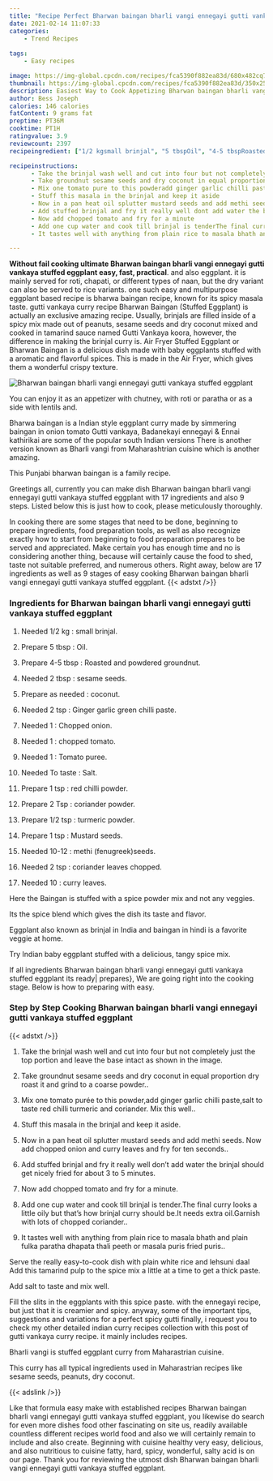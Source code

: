 ```yaml
---
title: "Recipe Perfect Bharwan baingan bharli vangi ennegayi gutti vankaya stuffed eggplant"
date: 2021-02-14 11:07:33
categories:
    - Trend Recipes
    
tags:
    - Easy recipes

image: https://img-global.cpcdn.com/recipes/fca5390f882ea83d/680x482cq70/bharwan-baingan-bharli-vangi-ennegayi-gutti-vankaya-stuffed-eggplant-recipe-main-photo.jpg
thumbnail: https://img-global.cpcdn.com/recipes/fca5390f882ea83d/350x250cq70/bharwan-baingan-bharli-vangi-ennegayi-gutti-vankaya-stuffed-eggplant-recipe-main-photo.jpg
description: Easiest Way to Cook Appetizing Bharwan baingan bharli vangi ennegayi gutti vankaya stuffed eggplant with 17 ingredients and 9 stages of easy cooking.
author: Bess Joseph
calories: 146 calories
fatContent: 9 grams fat
preptime: PT36M
cooktime: PT1H
ratingvalue: 3.9
reviewcount: 2397
recipeingredient: ["1/2 kgsmall brinjal", "5 tbspOil", "4-5 tbspRoasted and powdered groundnut", "2 tbspsesame seeds", "as neededcoconut", "2 tspGinger garlic green chilli paste", "1Chopped onion", "1chopped tomato", "1Tomato puree", "To tasteSalt", "1 tspred chilli powder", "2 Tspcoriander powder", "1/2 tspturmeric powder", "1 tspMustard seeds", "10-12methi fenugreekseeds", "2 tspcoriander leaves chopped", "10curry leaves"]

recipeinstructions: 
      - Take the brinjal wash well and cut into four but not completely just the top portion and leave the base intact as shown in the image 
      - Take groundnut sesame seeds and dry coconut in equal proportion dry roast it and grind to a coarse powder 
      - Mix one tomato pure to this powderadd ginger garlic chilli pastesalt to taste red chilli turmeric and coriander Mix this well 
      - Stuff this masala in the brinjal and keep it aside 
      - Now in a pan heat oil splutter mustard seeds and add methi seeds Now add chopped onion and curry leaves and fry for ten seconds 
      - Add stuffed brinjal and fry it really well dont add water the brinjal should get nicely fried for about 3 to 5 minutes 
      - Now add chopped tomato and fry for a minute 
      - Add one cup water and cook till brinjal is tenderThe final curry looks a little oily but thats how brinjal curry should beIt needs extra oilGarnish with lots of chopped coriander 
      - It tastes well with anything from plain rice to masala bhath and plain fulka paratha dhapata thali peeth or masala puris fried puris

---
```




**Without fail cooking ultimate Bharwan baingan bharli vangi ennegayi gutti vankaya stuffed eggplant easy, fast, practical**. and also eggplant. it is mainly served for roti, chapati, or different types of naan, but the dry variant can also be served to rice variants. one such easy and multipurpose eggplant based recipe is bharwa baingan recipe, known for its spicy masala taste. gutti vankaya curry recipe Bharwan Baingan (Stuffed Eggplant) is actually an exclusive amazing recipe. Usually, brinjals are filled inside of a spicy mix made out of peanuts, sesame seeds and dry coconut mixed and cooked in tamarind sauce named Gutti Vankaya koora, however, the difference in making the brinjal curry is. Air Fryer Stuffed Eggplant or Bharwan Baingan is a delicious dish made with baby eggplants stuffed with a aromatic and flavorful spices. This is made in the Air Fryer, which gives them a wonderful crispy texture.


![Bharwan baingan bharli vangi ennegayi gutti vankaya stuffed eggplant](https://img-global.cpcdn.com/recipes/fca5390f882ea83d/680x482cq70/bharwan-baingan-bharli-vangi-ennegayi-gutti-vankaya-stuffed-eggplant-recipe-main-photo.jpg "Bharwan baingan bharli vangi ennegayi gutti vankaya stuffed eggplant")



You can enjoy it as an appetizer with chutney, with roti or paratha or as a side with lentils and.

Bharwa baingan is a Indian style eggplant curry made by simmering baingan in onion tomato Gutti vankaya, Badanekayi ennegayi &amp; Ennai kathirikai are some of the popular south Indian versions There is another version known as Bharli vangi from Maharashtrian cuisine which is another amazing.

This Punjabi bharwan baingan is a family recipe.


Greetings all, currently you can make dish Bharwan baingan bharli vangi ennegayi gutti vankaya stuffed eggplant with 17 ingredients and also 9 steps. Listed below this is just how to cook, please meticulously thoroughly.

In cooking there are some stages that need to be done, beginning to prepare ingredients, food preparation tools, as well as also recognize exactly how to start from beginning to food preparation prepares to be served and appreciated. Make certain you has enough time and no is considering another thing, because will certainly cause the food to shed, taste not suitable preferred, and numerous others. Right away, below are 17 ingredients as well as 9 stages of easy cooking Bharwan baingan bharli vangi ennegayi gutti vankaya stuffed eggplant.
{{< adstxt />}}

### Ingredients for Bharwan baingan bharli vangi ennegayi gutti vankaya stuffed eggplant


1. Needed 1/2 kg : small brinjal.

1. Prepare 5 tbsp : Oil.

1. Prepare 4-5 tbsp : Roasted and powdered groundnut.

1. Needed 2 tbsp : sesame seeds.

1. Prepare as needed : coconut.

1. Needed 2 tsp : Ginger garlic green chilli paste.

1. Needed 1 : Chopped onion.

1. Needed 1 : chopped tomato.

1. Needed 1 : Tomato puree.

1. Needed To taste : Salt.

1. Prepare 1 tsp : red chilli powder.

1. Prepare 2 Tsp : coriander powder.

1. Prepare 1/2 tsp : turmeric powder.

1. Prepare 1 tsp : Mustard seeds.

1. Needed 10-12 : methi (fenugreek)seeds.

1. Needed 2 tsp : coriander leaves chopped.

1. Needed 10 : curry leaves.


Here the Baingan is stuffed with a spice powder mix and not any veggies.

Its the spice blend which gives the dish its taste and flavor.

Eggplant also known as brinjal in India and baingan in hindi is a favorite veggie at home.

Try Indian baby eggplant stuffed with a delicious, tangy spice mix.


If all ingredients Bharwan baingan bharli vangi ennegayi gutti vankaya stuffed eggplant its ready| prepares}, We are going right into the cooking stage. Below is how to preparing with easy.

### Step by Step Cooking Bharwan baingan bharli vangi ennegayi gutti vankaya stuffed eggplant

{{< adstxt />}}


1. Take the brinjal wash well and cut into four but not completely just the top portion and leave the base intact as shown in the image.



1. Take groundnut sesame seeds and dry coconut in equal proportion dry roast it and grind to a coarse powder..



1. Mix one tomato purée to this powder,add ginger garlic chilli paste,salt to taste red chilli turmeric and coriander. Mix this well..



1. Stuff this masala in the brinjal and keep it aside.



1. Now in a pan heat oil splutter mustard seeds and add methi seeds. Now add chopped onion and curry leaves and fry for ten seconds..



1. Add stuffed brinjal and fry it really well don’t add water the brinjal should get nicely fried for about 3 to 5 minutes.



1. Now add chopped tomato and fry for a minute.



1. Add one cup water and cook till brinjal is tender.The final curry looks a little oily but that’s how brinjal curry should be.It needs extra oil.Garnish with lots of chopped coriander..



1. It tastes well with anything from plain rice to masala bhath and plain fulka paratha dhapata thali peeth or masala puris fried puris..




Serve the really easy-to-cook dish with plain white rice and lehsuni daal Add this tamarind pulp to the spice mix a little at a time to get a thick paste.

Add salt to taste and mix well.

Fill the slits in the eggplants with this spice paste. with the ennegayi recipe, but just that it is creamier and spicy. anyway, some of the important tips, suggestions and variations for a perfect spicy gutti finally, i request you to check my other detailed indian curry recipes collection with this post of gutti vankaya curry recipe. it mainly includes recipes.

Bharli vangi is stuffed eggplant curry from Maharastrian cuisine.

This curry has all typical ingredients used in Maharastrian recipes like sesame seeds, peanuts, dry coconut.


{{< adslink />}}

Like that formula easy make with established recipes Bharwan baingan bharli vangi ennegayi gutti vankaya stuffed eggplant, you likewise do search for even more dishes food other fascinating on site us, readily available countless different recipes world food and also we will certainly remain to include and also create. Beginning with cuisine healthy very easy, delicious, and also nutritious to cuisine fatty, hard, spicy, wonderful, salty acid is on our page. Thank you for reviewing the utmost dish Bharwan baingan bharli vangi ennegayi gutti vankaya stuffed eggplant.
